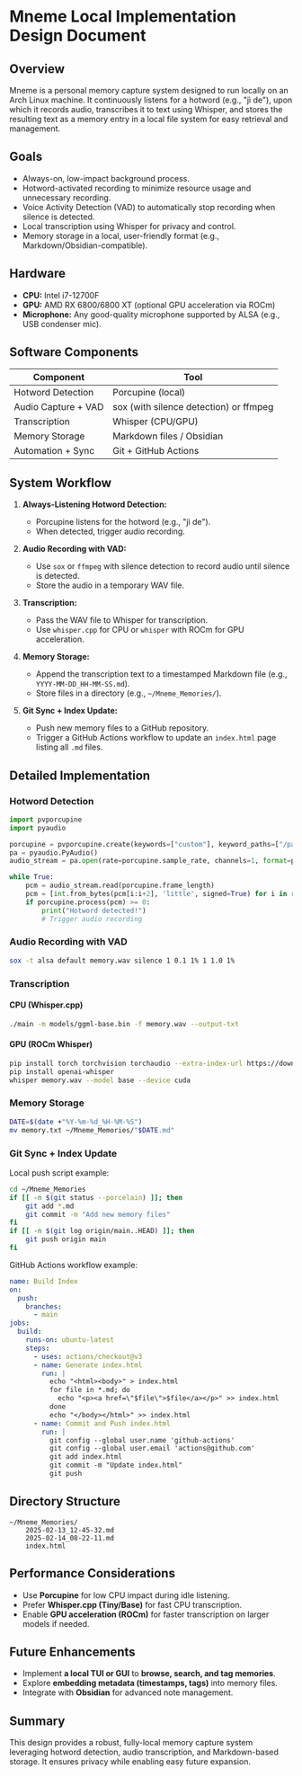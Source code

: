 # Mneme Local Implementation Design Document

## Overview
Mneme is a personal memory capture system designed to run locally on an Arch Linux machine. It continuously listens for a hotword (e.g., "jì de"), upon which it records audio, transcribes it to text using Whisper, and stores the resulting text as a memory entry in a local file system for easy retrieval and management.

## Goals
- Always-on, low-impact background process.
- Hotword-activated recording to minimize resource usage and unnecessary recording.
- Voice Activity Detection (VAD) to automatically stop recording when silence is detected.
- Local transcription using Whisper for privacy and control.
- Memory storage in a local, user-friendly format (e.g., Markdown/Obsidian-compatible).

## Hardware
- **CPU:** Intel i7-12700F
- **GPU:** AMD RX 6800/6800 XT (optional GPU acceleration via ROCm)
- **Microphone:** Any good-quality microphone supported by ALSA (e.g., USB condenser mic).

## Software Components
| Component                   | Tool                     |
|-----------------------------|---------------------------|
| Hotword Detection           | Porcupine (local)         |
| Audio Capture + VAD         | sox (with silence detection) or ffmpeg |
| Transcription               | Whisper (CPU/GPU)         |
| Memory Storage              | Markdown files / Obsidian |
| Automation + Sync           | Git + GitHub Actions      |

## System Workflow
1. **Always-Listening Hotword Detection:**
   - Porcupine listens for the hotword (e.g., "jì de").
   - When detected, trigger audio recording.

2. **Audio Recording with VAD:**
   - Use `sox` or `ffmpeg` with silence detection to record audio until silence is detected.
   - Store the audio in a temporary WAV file.

3. **Transcription:**
   - Pass the WAV file to Whisper for transcription.
   - Use `whisper.cpp` for CPU or `whisper` with ROCm for GPU acceleration.

4. **Memory Storage:**
   - Append the transcription text to a timestamped Markdown file (e.g., `YYYY-MM-DD_HH-MM-SS.md`).
   - Store files in a directory (e.g., `~/Mneme_Memories/`).

5. **Git Sync + Index Update:**
   - Push new memory files to a GitHub repository.
   - Trigger a GitHub Actions workflow to update an `index.html` page listing all `.md` files.

## Detailed Implementation
### Hotword Detection
```python
import pvporcupine
import pyaudio

porcupine = pvporcupine.create(keywords=["custom"], keyword_paths=["/path/to/jide.ppn"])
pa = pyaudio.PyAudio()
audio_stream = pa.open(rate=porcupine.sample_rate, channels=1, format=pyaudio.paInt16, input=True, frames_per_buffer=porcupine.frame_length)

while True:
    pcm = audio_stream.read(porcupine.frame_length)
    pcm = [int.from_bytes(pcm[i:i+2], 'little', signed=True) for i in range(0, len(pcm), 2)]
    if porcupine.process(pcm) >= 0:
        print("Hotword detected!")
        # Trigger audio recording
```

### Audio Recording with VAD
```bash
sox -t alsa default memory.wav silence 1 0.1 1% 1 1.0 1%
```

### Transcription
#### CPU (Whisper.cpp)
```bash
./main -m models/ggml-base.bin -f memory.wav --output-txt
```
#### GPU (ROCm Whisper)
```bash
pip install torch torchvision torchaudio --extra-index-url https://download.pytorch.org/whl/rocm6.0
pip install openai-whisper
whisper memory.wav --model base --device cuda
```

### Memory Storage
```bash
DATE=$(date +"%Y-%m-%d_%H-%M-%S")
mv memory.txt ~/Mneme_Memories/"$DATE.md"
```

### Git Sync + Index Update
Local push script example:
```bash
cd ~/Mneme_Memories
if [[ -n $(git status --porcelain) ]]; then
    git add *.md
    git commit -m "Add new memory files"
fi
if [[ -n $(git log origin/main..HEAD) ]]; then
    git push origin main
fi
```
GitHub Actions workflow example:
```yaml
name: Build Index
on:
  push:
    branches:
      - main
jobs:
  build:
    runs-on: ubuntu-latest
    steps:
      - uses: actions/checkout@v3
      - name: Generate index.html
        run: |
          echo "<html><body>" > index.html
          for file in *.md; do
            echo "<p><a href=\"$file\">$file</a></p>" >> index.html
          done
          echo "</body></html>" >> index.html
      - name: Commit and Push index.html
        run: |
          git config --global user.name 'github-actions'
          git config --global user.email 'actions@github.com'
          git add index.html
          git commit -m "Update index.html"
          git push
```

## Directory Structure
```
~/Mneme_Memories/
    2025-02-13_12-45-32.md
    2025-02-14_08-22-11.md
    index.html
```

## Performance Considerations
- Use **Porcupine** for low CPU impact during idle listening.
- Prefer **Whisper.cpp (Tiny/Base)** for fast CPU transcription.
- Enable **GPU acceleration (ROCm)** for faster transcription on larger models if needed.

## Future Enhancements
- Implement **a local TUI or GUI** to **browse, search, and tag memories**.
- Explore **embedding metadata (timestamps, tags)** into memory files.
- Integrate with **Obsidian** for advanced note management.

## Summary
This design provides a robust, fully-local memory capture system leveraging hotword detection, audio transcription, and Markdown-based storage. It ensures privacy while enabling easy future expansion.

